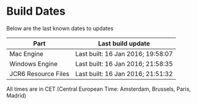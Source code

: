 # Build Dates

Below are the last known dates to updates

Part | Last build update
-----|-----
Mac Engine | Last built: 16 Jan 2016; 19:58:07
Windows Engine | Last built: 16 Jan 2016; 21:58:35
JCR6 Resource Files | Last built: 16 Jan 2016; 21:51:32
All times are in CET (Central European Time: Amsterdam, Brussels, Paris, Madrid)



